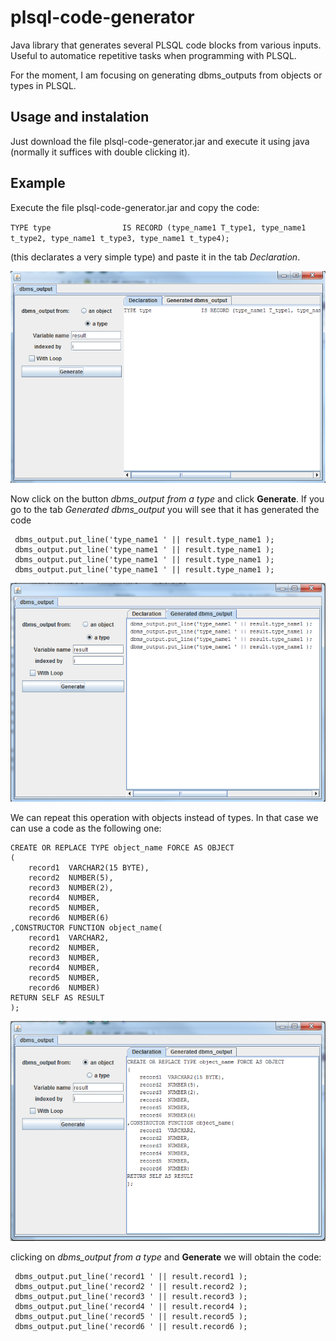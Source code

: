 # plsql-code-generator
Java library that generates several PLSQL code blocks from various inputs. Useful to automatice repetitive tasks when programming with PLSQL.

For the moment, I am focusing on generating dbms_outputs from objects or types in PLSQL.

## Usage and instalation

Just download the file plsql-code-generator.jar and execute it using java (normally it suffices with double clicking it).

## Example

Execute the file plsql-code-generator.jar and copy the code:

  ``TYPE type                IS RECORD (type_name1 T_type1, type_name1 t_type2, type_name1 t_type3, type_name1 t_type4);``

(this declarates a very simple type) and paste it in the tab *Declaration*.

![image](https://github.com/HugoJBello/plsql-code-generator/blob/master/captures/example_type1.png)

Now click on the button *dbms_output from a type* and click **Generate**. If you go to the tab *Generated dbms_output* you will see that it has generated the code
```
 dbms_output.put_line('type_name1 ' || result.type_name1 );
 dbms_output.put_line('type_name1 ' || result.type_name1 );
 dbms_output.put_line('type_name1 ' || result.type_name1 );
 dbms_output.put_line('type_name1 ' || result.type_name1 );
```
![image](https://github.com/HugoJBello/plsql-code-generator/blob/master/captures/example_type2.png)


We can repeat this operation with objects instead of types. In that case we can use a code as the following one:

  ```
  CREATE OR REPLACE TYPE object_name FORCE AS OBJECT
  (
      record1  VARCHAR2(15 BYTE),
      record2  NUMBER(5),
      record3  NUMBER(2),
      record4  NUMBER,
      record5  NUMBER,
      record6  NUMBER(6)
  ,CONSTRUCTOR FUNCTION object_name(
      record1  VARCHAR2,
      record2  NUMBER,
      record3  NUMBER,
      record4  NUMBER,
      record5  NUMBER,
      record6  NUMBER)  
  RETURN SELF AS RESULT
  );
  ```
![image](https://github.com/HugoJBello/plsql-code-generator/blob/master/captures/example_object1.png)

clicking on *dbms_output from a type* and   **Generate** we will obtain the code:
```
 dbms_output.put_line('record1 ' || result.record1 );
 dbms_output.put_line('record2 ' || result.record2 );
 dbms_output.put_line('record3 ' || result.record3 );
 dbms_output.put_line('record4 ' || result.record4 );
 dbms_output.put_line('record5 ' || result.record5 );
 dbms_output.put_line('record6 ' || result.record6 );
```


